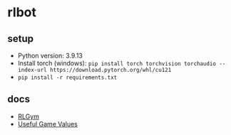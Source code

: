 # rlbot

## setup

- Python version: 3.9.13
- Install torch (windows): `pip install torch torchvision torchaudio --index-url https://download.pytorch.org/whl/cu121`
- `pip install -r requirements.txt`

## docs

- [RLGym](https://rlgym.org/docs-page.html)
- [Useful Game Values](https://github.com/RLBot/RLBot/wiki/Useful-Game-Values)
